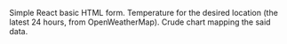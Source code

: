 Simple React basic HTML form. Temperature for the desired location (the latest 24 hours, from OpenWeatherMap). Crude chart mapping the said data.
